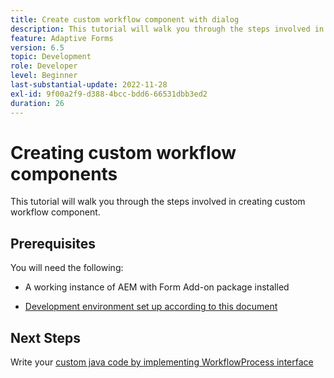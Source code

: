 ```yaml
---
title: Create custom workflow component with dialog
description: This tutorial will walk you through the steps involved in creating custom workflow component.
feature: Adaptive Forms
version: 6.5
topic: Development
role: Developer
level: Beginner
last-substantial-update: 2022-11-28
exl-id: 9f00a2f9-d388-4bcc-bdd6-66531dbb3ed2
duration: 26
---
```

# Creating custom workflow components

This tutorial will walk you through the steps involved in creating custom workflow component.

## Prerequisites

You will need the following:

* A working instance of AEM with Form Add-on package installed

* [Development environment set up according to this document](https://experienceleague.adobe.com/docs/experience-manager-learn/forms/creating-your-first-osgi-bundle/create-your-first-osgi-bundle.html)

## Next Steps

Write your [custom java code by implementing WorkflowProcess interface](./custom-process-step-aem-workflow.md)
